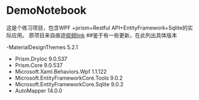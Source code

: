 # DemoNotebook
这是个练习项目，包含WPF <Material Design>+prism+Restful API+EntityFramework+Sqlite的实际应用。
原项目来自痕迹[视频link](https://www.bilibili.com/video/BV1nY411a7T8/?spm_id_from=333.1387.favlist.content.click&vd_source=23f430f54669da4776b9c0e71c37455f)
##鉴于有一些更新，在此列出具体版本

-MaterialDesignThemes 5.2.1
- Prism.DryIoc 9.0.537
- Prism.Core 9.0.537
- Microsoft.Xaml.Behaviors.Wpf 1.1.122
- Microsoft.EntityFrameworkCore.Tools 9.0.2
- Microsoft.EntityFrameworkCore.Sqlite 9.0.2
- AutoMapper 14.0.0
